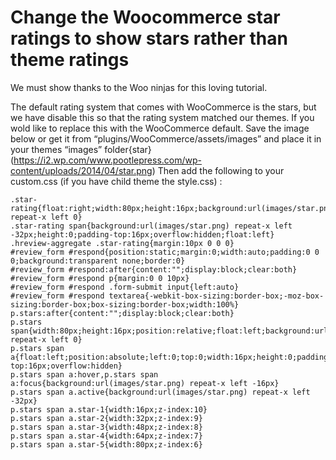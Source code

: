# Change the Woocommerce star ratings to show stars rather than theme ratings
We must show thanks to the Woo ninjas for this loving tutorial.

The default rating system that comes with WooCommerce is the stars, but we have disable this so that the rating system matched our themes. If you wold like to replace this with the WooCommerce default. Save the image below or get it from “plugins/WooCommerce/assets/images” and place it  in your themes “images” folder{star}(https://i2.wp.com/www.pootlepress.com/wp-content/uploads/2014/04/star.png) Then add the following to your custom.css (if you have child theme the style.css) :

```
.star-rating{float:right;width:80px;height:16px;background:url(images/star.png) repeat-x left 0} 
.star-rating span{background:url(images/star.png) repeat-x left -32px;height:0;padding-top:16px;overflow:hidden;float:left} 
.hreview-aggregate .star-rating{margin:10px 0 0 0} 
#review_form #respond{position:static;margin:0;width:auto;padding:0 0 0;background:transparent none;border:0} 
#review_form #respond:after{content:"";display:block;clear:both} 
#review_form #respond p{margin:0 0 10px} 
#review_form #respond .form-submit input{left:auto} 
#review_form #respond textarea{-webkit-box-sizing:border-box;-moz-box-sizing:border-box;box-sizing:border-box;width:100%} 
p.stars:after{content:"";display:block;clear:both} 
p.stars span{width:80px;height:16px;position:relative;float:left;background:url(images/star.png) repeat-x left 0} 
p.stars span a{float:left;position:absolute;left:0;top:0;width:16px;height:0;padding-top:16px;overflow:hidden} 
p.stars span a:hover,p.stars span a:focus{background:url(images/star.png) repeat-x left -16px} 
p.stars span a.active{background:url(images/star.png) repeat-x left -32px} 
p.stars span a.star-1{width:16px;z-index:10} 
p.stars span a.star-2{width:32px;z-index:9} 
p.stars span a.star-3{width:48px;z-index:8} 
p.stars span a.star-4{width:64px;z-index:7} 
p.stars span a.star-5{width:80px;z-index:6}
```
